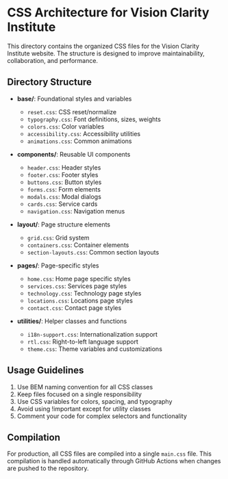 # CSS Architecture for Vision Clarity Institute

This directory contains the organized CSS files for the Vision Clarity Institute website. The structure is designed to improve maintainability, collaboration, and performance.

## Directory Structure

- **base/**: Foundational styles and variables
  - `reset.css`: CSS reset/normalize
  - `typography.css`: Font definitions, sizes, weights
  - `colors.css`: Color variables
  - `accessibility.css`: Accessibility utilities
  - `animations.css`: Common animations
  
- **components/**: Reusable UI components
  - `header.css`: Header styles
  - `footer.css`: Footer styles
  - `buttons.css`: Button styles
  - `forms.css`: Form elements
  - `modals.css`: Modal dialogs
  - `cards.css`: Service cards
  - `navigation.css`: Navigation menus
  
- **layout/**: Page structure elements
  - `grid.css`: Grid system
  - `containers.css`: Container elements
  - `section-layouts.css`: Common section layouts
  
- **pages/**: Page-specific styles
  - `home.css`: Home page specific styles
  - `services.css`: Services page styles
  - `technology.css`: Technology page styles
  - `locations.css`: Locations page styles
  - `contact.css`: Contact page styles
  
- **utilities/**: Helper classes and functions
  - `i18n-support.css`: Internationalization support
  - `rtl.css`: Right-to-left language support
  - `theme.css`: Theme variables and customizations

## Usage Guidelines

1. Use BEM naming convention for all CSS classes
2. Keep files focused on a single responsibility
3. Use CSS variables for colors, spacing, and typography
4. Avoid using !important except for utility classes
5. Comment your code for complex selectors and functionality

## Compilation

For production, all CSS files are compiled into a single `main.css` file. This compilation is handled automatically through GitHub Actions when changes are pushed to the repository.